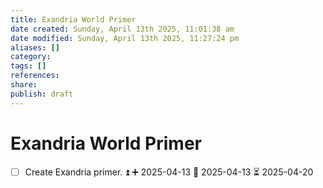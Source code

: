 ```yaml
---
title: Exandria World Primer
date created: Sunday, April 13th 2025, 11:01:38 am
date modified: Sunday, April 13th 2025, 11:27:24 pm
aliases: []
category: 
tags: []
references: 
share: 
publish: draft
---
```


# Exandria World Primer

- [ ] Create Exandria primer. ⏫ ➕ 2025-04-13 🛫 2025-04-13 ⏳ 2025-04-20
